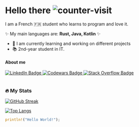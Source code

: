 # **Hello there** ![counter-visit](https://komarev.com/ghpvc/?username=Kallu-A)

I am a French 🇫🇷 student who learns to program and love it.

✨ My main languages are: **Rust, Java, Kotlin** ✨

- 🔭 I am currently learning and working on different projects
- 📚 2nd-year student in IT.

#### **About me** 

<div id="badges">
  <a href="https://www.linkedin.com/in/lucas-aries-85a215209">
    <img src="https://img.shields.io/badge/LinkedIn-blue?style=for-the-badge&logo=linkedin&logoColor=white" alt="LinkedIn Badge"/>
  </a>
  <a href="https://www.codewars.com/users/Kallu-A">
    <img src="https://img.shields.io/badge/Codewars-red?style=for-the-badge&logo=codewars&logoColor=black" alt="Codewars Badge"/>
  </a>
  <a href="https://stackoverflow.com/users/19345849/kallu">
    <img src="https://img.shields.io/badge/StackOverflow-white?style=for-the-badge&logo=stackoverflow&logoColor=yellow" alt="Stack Overflow Badge"/>
  </a>
</div>
<br>

### :fire: My Stats
[![GitHub Streak](http://github-readme-streak-stats.herokuapp.com?user=Kallu-A&theme=dark&background=00000000)](https://git.io/streak-stats)

[![Top Langs](https://github-readme-stats.vercel.app/api/top-langs/?username=Kallu-A&layout=compact&theme=vision-friendly-dark)](https://github.com/anuraghazra/github-readme-stats)

```rust
println!("Hello World!");
```
